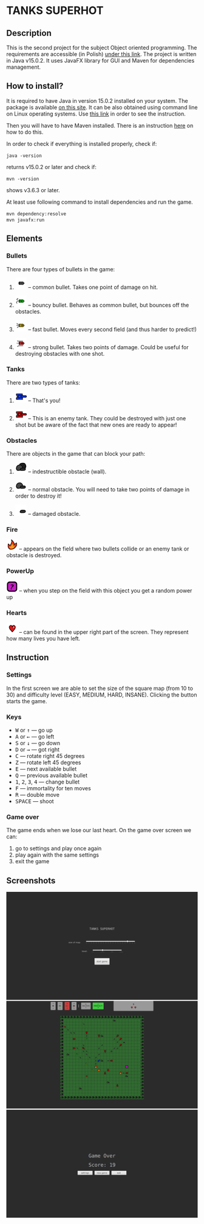 # TANKS SUPERHOT

## Description

This is the second project for the subject Object oriented programming.
The requirements are accessible (in Polish) [under this link](https://github.com/apohllo/obiektowe-lab/blob/master/proj2/Czolgi_Superhot.md).
The project is written in Java v15.0.2. It uses JavaFX library for GUI and Maven for dependencies management.

## How to install?

It is required to have Java in version 15.0.2 installed on your system. The package is available 
[on this site](https://jdk.java.net/15/). It can be also obtained using command line on Linux 
operating systems. Use [this link](https://www.linuxuprising.com/2020/09/how-to-install-oracle-java-15-on-ubuntu.html)
in order to see the instruction.

Then you will have to have Maven installed. There is an instruction [here](https://maven.apache.org/install.html) 
on how to do this.

In order to check if everything is installed properly, check if:
```shell
java -version
```
returns v15.0.2 or later and check if:
```shell
mvn -version
```
shows v3.6.3 or later.

At least use following command to install dependencies and run the game.
```shell
mvn dependency:resolve
mvn javafx:run
```


## Elements

### Bullets

There are four types of bullets in the game:
1. ![common bullet](./src/main/resources/images/bullets/common_bullet.png) – common bullet.
   Takes one point of damage on hit.

2. ![bouncy bullet](./src/main/resources/images/bullets/bouncy_bullet.png) – bouncy bullet.
   Behaves as common bullet, but bounces off the obstacles.
   
3. ![fast bullet](./src/main/resources/images/bullets/fast_bullet.png) – fast bullet.
   Moves every second field (and thus harder to predict!)
   
4. ![strong bullet](./src/main/resources/images/bullets/strong_bullet.png) – strong bullet.
   Takes two points of damage. Could be useful for destroying obstacles with one shot.
   

### Tanks

There are two types of tanks:
1. ![player tank](./src/main/resources/images/tanks/player_tank.png) – That's you!

2. ![enemy tank](./src/main/resources/images/tanks/enemy_tank.png) – This is an enemy tank.
   They could be destroyed with just one shot but be aware of the fact that new ones are ready to appear!


### Obstacles

There are objects in the game that can block your path:
1. ![indestructible obstacle](./src/main/resources/images/obstacles/obstacle3.png)
   – indestructible obstacle (wall).
   
2. ![destructible obstacle 2](./src/main/resources/images/obstacles/obstacle2.png)
   – normal obstacle. You will need to take two points of damage in order to destroy it!
   
3. ![destructible obstacle 1](./src/main/resources/images/obstacles/obstacle1.png)
   – damaged obstacle.
   
### Fire

![fire](./src/main/resources/images/fire.png) – appears on the field where two bullets collide 
or an enemy tank or obstacle is destroyed.

### PowerUp

![power up](./src/main/resources/images/powerup.png) – when you step on the field with this object
you get a random power up

### Hearts

![heart](./src/main/resources/images/heart.png) – can be found in the upper right part of the screen.
They represent how many lives you have left.

## Instruction

### Settings

In the first screen we are able to set the size of the square map (from 10 to 30)
and difficulty level (EASY, MEDIUM, HARD, INSANE). Clicking the button starts the game.

### Keys

- <kbd>W</kbd> or <kbd>↑</kbd> — go up
- <kbd>A</kbd> or <kbd>←</kbd> — go left
- <kbd>S</kbd> or <kbd>↓</kbd> — go down
- <kbd>D</kbd> or <kbd>→</kbd> — got right
- <kbd>C</kbd> — rotate right 45 degrees 
- <kbd>Z</kbd> — rotate left 45 degrees
- <kbd>E</kbd> — next available bullet
- <kbd>Q</kbd> — previous available bullet
- <kbd>1</kbd>, <kbd>2</kbd>, <kbd>3</kbd>, <kbd>4</kbd> — change bullet
- <kbd>F</kbd> — immortality for ten moves
- <kbd>R</kbd> — double move
- <kbd>SPACE</kbd> — shoot

### Game over

The game ends when we lose our last heart. On the game over screen we can:
1. go to settings and play once again
2. play again with the same settings
3. exit the game

## Screenshots

![settings](./src/main/resources/screenshots/settings.png)
![game](./src/main/resources/screenshots/game.png)
![game over](./src/main/resources/screenshots/game_over.png)
